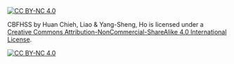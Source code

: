 [![CC BY-NC 4.0][cc-by-nc-shield]][cc-by-nc]

CBFHSS by Huan Chieh, Liao & Yang-Sheng, Ho is licensed under a
[Creative Commons Attribution-NonCommercial-ShareAlike 4.0 International License][cc-by-nc].

[![CC BY-NC 4.0][cc-by-nc-image]][cc-by-nc]

[cc-by-nc]: https://creativecommons.org/licenses/by-nc/4.0/
[cc-by-nc-image]: https://licensebuttons.net/l/by-nc/4.0/88x31.png
[cc-by-nc-shield]: https://img.shields.io/badge/licence-CC%20BY--NC--4.0-green
